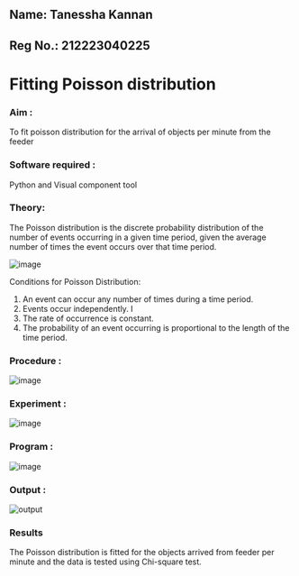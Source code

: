 ## Name: Tanessha Kannan
## Reg No.: 212223040225
# Fitting Poisson  distribution

### Aim : 
To fit poisson distribution for the arrival of objects per minute from the feeder

### Software required :  
Python and Visual component tool

### Theory:
The Poisson distribution is the discrete probability distribution of the number of events occurring in a given time period, given the average number of times the event occurs over that time period.

![image](https://user-images.githubusercontent.com/104613195/166248326-fd042076-8b0b-40c4-8b11-1d8e8fcb74db.png)

 Conditions for Poisson Distribution:

1. An event can occur any number of times during a time period.
2. Events occur independently. I
3. The rate of occurrence is constant.
4. The probability of an event occurring is proportional to the length of the time period. 
 
### Procedure :
![image](https://user-images.githubusercontent.com/104613195/166251988-d0c53205-6080-4f7b-ae4c-398178586637.png)

### Experiment :
![image](https://user-images.githubusercontent.com/103921593/230282876-f4a5afbf-cac1-4648-a1b0-c78840638a8e.png)

### Program :
![image](https://github.com/Tanessha/Poisson_distribution/assets/140876194/8dc3a71f-27fc-4e8d-b8b4-008d370b5bf3)

### Output : 
![output](https://github.com/21003698/Poisson_distribution/assets/93427522/66c445f7-50f1-4749-a102-9da761ccabcd)

### Results
The Poisson distribution is fitted for the objects arrived from feeder per minute and the data is tested using Chi-square test. 
 
